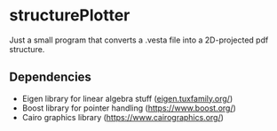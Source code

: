 # structurePlotter

Just a small program that converts a .vesta file into a 2D-projected pdf structure.

## Dependencies

- Eigen library for linear algebra stuff ([eigen.tuxfamily.org/](https://eigen.tuxfamily.org/index.php?title=Main_Page))
- Boost library for pointer handling (https://www.boost.org/)
- Cairo graphics library (https://www.cairographics.org/)
